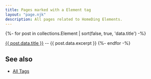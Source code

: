 ```yaml
---
title: Pages marked with a Element tag
layout: "page.njk"
description: All pages related to HomeDing Elements.
---
```


{%- for post in collections.Element | sort(false, true, 'data.title')  -%}
<p><a href="{{ post.url | url }}">{{ post.data.title }}</a> -- {{ post.data.excerpt }}
{%- endfor -%}

<h2> See also</h2>

<ul>
  <li><a href="/tag/index.htm">All Tags</a></li>
</ul>
